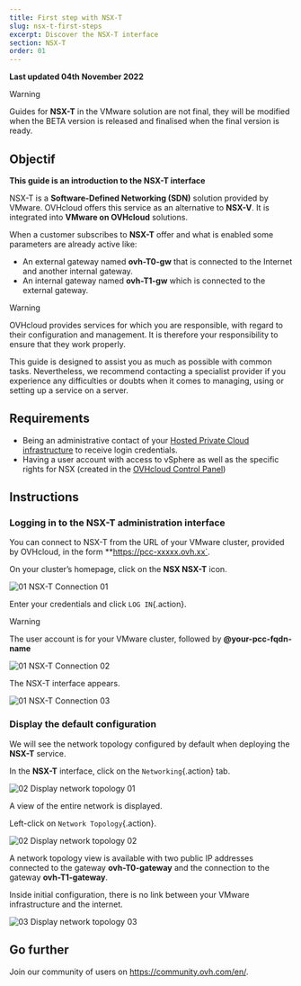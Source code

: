 ```yaml
---
title: First step with NSX-T
slug: nsx-t-first-steps
excerpt: Discover the NSX-T interface
section: NSX-T
order: 01
---
```


**Last updated 04th November 2022**

> [!warning]
> Guides for **NSX-T** in the VMware solution are not final, they will be modified when the BETA version is released and finalised when the final version is ready.
>


## Objectif

**This guide is an introduction to the NSX-T interface**

NSX-T is a **Software-Defined Networking (SDN)** solution provided by VMware. OVHcloud offers this service as an alternative to **NSX-V**. It is integrated into **VMware on OVHcloud** solutions.


When a customer subscribes to **NSX-T** offer and what is enabled some parameters are already active like: 

- An external gateway named **ovh-T0-gw** that is connected to the Internet and another internal gateway.
- An internal gateway named **ovh-T1-gw** which is connected to the external gateway.

> [!warning]
> OVHcloud provides services for which you are responsible, with regard to their configuration and management. It is therefore your responsibility to ensure that they work properly.
>
> This guide is designed to assist you as much as possible with common tasks. Nevertheless, we recommend contacting a specialist provider if you experience any difficulties or doubts when it comes to managing, using or setting up a service on a server.
>



## Requirements

- Being an administrative contact of your [Hosted Private Cloud infrastructure](https://www.ovhcloud.com/en/enterprise/products/hosted-private-cloud/) to receive login credentials.
- Having a user account with access to vSphere as well as the specific rights for NSX (created in the [OVHcloud Control Panel](https://ca.ovh.com/auth/?action=gotomanager&from=https://www.ovh.com/world/&ovhSubsidiary=we))

## Instructions

### Logging in to the NSX-T administration interface

You can connect to NSX-T from the URL of your VMware cluster, provided by OVHcloud, in the form **https://pcc-xxxxx.ovh.xx`.

On your cluster’s homepage, click on the **NSX NSX-T** icon.

![01 NSX-T Connection 01](images/01-nsxt-connection01.png)

Enter your credentials and click `LOG IN`{.action}.

> [!warning]
> The user account is for your VMware cluster, followed by **@your-pcc-fqdn-name**
>

![01 NSX-T Connection 02](images/01-nsxt-connection02.png)

The NSX-T interface appears.

![01 NSX-T Connection 03](images/01-nsxt-connection03.png)

### Display the default configuration

We will see the network topology configured by default when deploying the **NSX-T** service.

In the **NSX-T** interface, click on the `Networking`{.action} tab.

![02 Display network topology 01](images/02-display-network-topology01.png)

A view of the entire network is displayed.

Left-click on `Network Topology`{.action}.

![02 Display network topology 02](images/02-display-network-topology02.png)

A network topology view is available with two public IP addresses connected to the gateway **ovh-T0-gateway** and the connection to the gateway **ovh-T1-gateway**.

Inside initial configuration, there is no link between your VMware infrastructure and the internet.

![03 Display network topology 03](images/02-display-network-topology03.png)

## Go further <a name="gofurther"></a>

Join our community of users on <https://community.ovh.com/en/>.
